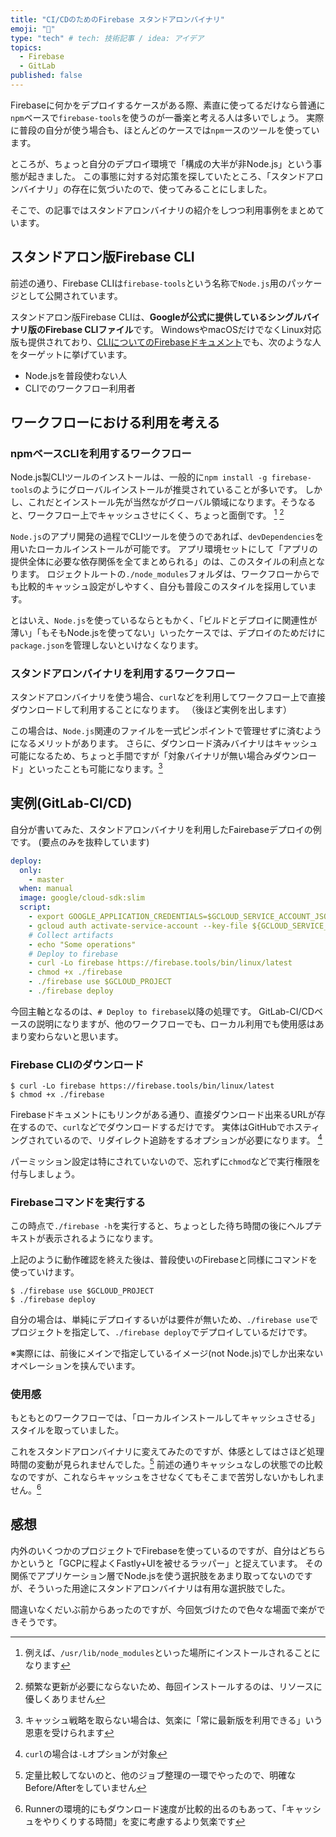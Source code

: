 ```yaml
---
title: "CI/CDのためのFirebase スタンドアロンバイナリ"
emoji: "🔄"
type: "tech" # tech: 技術記事 / idea: アイデア
topics:
  - Firebase
  - GitLab
published: false
---
```


Firebaseに何かをデプロイするケースがある際、素直に使ってるだけなら普通に`npm`ベースで`firebase-tools`を使うのが一番楽と考える人は多いでしょう。
実際に普段の自分が使う場合も、ほとんどのケースでは`npm`ースのツールを使っています。

ところが、ちょっと自分のデプロイ環境で「構成の大半が非Node.js」という事態が起きました。
この事態に対する対応策を探していたところ、「スタンドアロンバイナリ」の存在に気づいたので、使ってみることにしました。

そこで、の記事ではスタンドアロンバイナリの紹介をしつつ利用事例をまとめています。

## スタンドアロン版Firebase CLI

前述の通り、Firebase CLIは`firebase-tools`という名称で`Node.js`用のパッケージとして公開されています。

スタンドアロン版Firebase CLIは、**Googleが公式に提供しているシングルバイナリ版のFirebase CLIファイル**です。
WindowsやmacOSだけでなくLinux対応版も提供されており、[CLIについてのFirebaseドキュメント](https://firebase.google.com/docs/cli#install_the_firebase_cli)でも、次のような人をターゲットに挙げています。

- Node.jsを普段使わない人
- CLIでのワークフロー利用者

## ワークフローにおける利用を考える

### npmベースCLIを利用するワークフロー

Node.js製CLIツールのインストールは、一般的に`npm install -g firebase-tools`のようにグローバルインストールが推奨されていることが多いです。
しかし、これだとインストール先が当然ながグローバル領域になります。そうなると、ワークフロー上でキャッシュさせにくく、ちょっと面倒です。 [^1] [^2]

`Node.js`のアプリ開発の過程でCLIツールを使うのであれば、`devDependencies`を用いたローカルインストールが可能です。
アプリ環境セットにして「アプリの提供全体に必要な依存関係を全てまとめられる」のは、このスタイルの利点となります。
ロジェクトルートの`./node_modules`フォルダは、ワークフローからでも比較的キャッシュ設定がしやすく、自分も普段このスタイルを採用しています。

とはいえ、`Node.js`を使っているならともかく、「ビルドとデプロイに関連性が薄い」「もそもNode.jsを使ってない」いったケースでは、デプロイのためだけに`package.json`を管理しないといけなくなります。

[^1]: 例えば、`/usr/lib/node_modules`といった場所にインストールされることになります
[^2]: 頻繁な更新が必要にならないため、毎回インストールするのは、リソースに優しくありません

### スタンドアロンバイナリを利用するワークフロー

スタンドアロンバイナリを使う場合、`curl`などを利用してワークフロー上で直接ダウンロードして利用することになります。
（後ほど実例を出します）

この場合は、`Node.js`関連のファイルを一式ピンポイントで管理せずに済むようになるメリットがあります。
さらに、ダウンロード済みバイナリはキャッシュ可能になるため、ちょっと手間ですが「対象バイナリが無い場合みダウンロード」といったことも可能になります。[^3]

[^3]: キャッシュ戦略を取らない場合は、気楽に「常に最新版を利用できる」いう恩恵を受けられます

## 実例(GitLab-CI/CD)

自分が書いてみた、スタンドアロンバイナリを利用したFairebaseデプロイの例です。
(要点のみを抜粋しています)

```yaml:.gitlab-ci.yml
deploy:
  only:
    - master
  when: manual
  image: google/cloud-sdk:slim
  script:
    - export GOOGLE_APPLICATION_CREDENTIALS=$GCLOUD_SERVICE_ACCOUNT_JSON
    - gcloud auth activate-service-account --key-file ${GCLOUD_SERVICE_ACCOUNT_JSON}
    # Collect artifacts
    - echo "Some operations"
    # Deploy to firebase
    - curl -Lo firebase https://firebase.tools/bin/linux/latest
    - chmod +x ./firebase
    - ./firebase use $GCLOUD_PROJECT
    - ./firebase deploy
```

今回主軸となるのは、`# Deploy to firebase`以降の処理です。
GitLab-CI/CDベースの説明になりますが、他のワークフローでも、ローカル利用でも使用感はあまり変わらないと思います。

### Firebase CLIのダウンロード

```shell-session
$ curl -Lo firebase https://firebase.tools/bin/linux/latest
$ chmod +x ./firebase
```

Firebaseドキュメントにもリンクがある通り、直接ダウンロード出来るURLが存在するので、`curl`などでダウンロードするだけです。
実体はGitHubでホスティングされているので、リダイレクト追跡をするオプションが必要になります。 [^4]

パーミッション設定は特にされていないので、忘れずに`chmod`などで実行権限を付与しましょう。

[^4]: `curl`の場合は`-L`オプションが対象

### Firebaseコマンドを実行する

この時点で`./firebase -h`を実行すると、ちょっとした待ち時間の後にヘルプテキストが表示されるようになります。

上記のように動作確認を終えた後は、普段使いのFirebaseと同様にコマンドを使っていけます。

```shell-session
$ ./firebase use $GCLOUD_PROJECT
$ ./firebase deploy
```

自分の場合は、単純にデプロイするいがは要件が無いため、`./firebase use`でプロジェクトを指定して、`./firebase deploy`でデプロイしているだけです。

※実際には、前後にメインで指定しているイメージ(not Node.js)でしか出来ないオペレーションを挟んでいます。

### 使用感

もともとのワークフローでは、「ローカルインストールしてキャッシュさせる」スタイルを取っていました。

これをスタンドアロンバイナリに変えてみたのですが、体感としてはさほど処理時間の変動が見られませんでした。[^5]
前述の通りキャッシュなしの状態での比較なのですが、これならキャッシュをさせなくてもそこまで苦労しないかもしれません。[^6]

[^5]: 定量比較してないのと、他のジョブ整理の一環でやったので、明確なBefore/Afterをしていません
[^6]: Runnerの環境的にもダウンロード速度が比較的出るのもあって、「キャッシュをやりくりする時間」を変に考慮するより気楽です

## 感想

内外のいくつかのプロジェクトでFirebaseを使っているのですが、自分はどちらかというと「GCPに程よくFastly+UIを被せるラッパー」と捉えています。
その関係でアプリケーション層でNode.jsを使う選択肢をあまり取ってないのですが、そういった用途にスタンドアロンバイナリは有用な選択肢でした。

間違いなくだいぶ前からあったのですが、今回気づけたので色々な場面で楽ができそうです。
